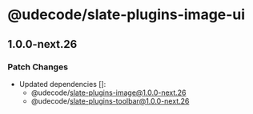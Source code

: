 # @udecode/slate-plugins-image-ui

## 1.0.0-next.26
### Patch Changes

- Updated dependencies []:
  - @udecode/slate-plugins-image@1.0.0-next.26
  - @udecode/slate-plugins-toolbar@1.0.0-next.26
